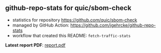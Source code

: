 ## github-repo-stats for quic/sbom-check

- statistics for repository https://github.com/quic/sbom-check
- managed by GitHub Action: https://github.com/jgehrcke/github-repo-stats
- workflow that created this README: `fetch-traffic-stats`

**Latest report PDF**: [report.pdf](https://github.com/njjetha/github-traffic/raw/github-repo-stats/quic/sbom-check/latest-report/report.pdf)

